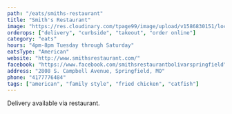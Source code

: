 ```yaml
---
path: "/eats/smiths-restaurant"
title: "Smith's Restaurant"
image: "https://res.cloudinary.com/tpage99/image/upload/v1586830151/local417eats/local417eatslogo.png"
orderops: ["delivery", "curbside", "takeout", "order online"]
category: "eats"
hours: "4pm-8pm Tuesday through Saturday"
eatsType: "American"
website: "http://www.smithsrestaurant.com/"
facebook: "https://www.facebook.com/smithsrestaurantbolivarspringfield"
address: "2808 S. Campbell Avenue, Springfield, MO"
phone: "4177776484"
tags: ["american", "family style", "fried chicken", "catfish"]
---
```


Delivery available via restaurant.